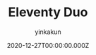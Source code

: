 ---
title: Eleventy Duo
github: https://github.com/yinkakun/eleventy-duo
demo: https://eleventyduo.netlify.app
author: yinkakun
date: 2020-12-27T00:00:00.000Z
ssg:
  - Eleventy
cms:
  - Forestry
category:
  - Blog
description: Eleventy Duo is a minimal and beautiful Eleventy theme for personal blogs.
draft: true
publish_date: '2020-12-27T02:29:57Z'
update_date: '2022-10-07T22:09:17Z'
github_star: 166
github_fork: 38
---